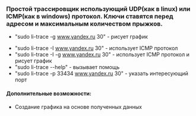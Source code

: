 ### Простой трассировщик использующий UDP(как в linux) или ICMP(как в windows) протокол. Ключи ставятся перед адресом и максимальным количеством прыжков.
+ "sudo li-trace -g www.yandex.ru 30" - рисует график
* "sudo li-trace -I www.yandex.ru 30" - использует ICMP протокол
* "sudo li-trace -I -g www.yandex.ru 30" - использует ICMP протокол и рисует график
* "sudo li-trace --help" - вызывает помощь
* "sudo li-trace -p 33434 www.yandex.ru 30" - указать интересующий порт

#### Дополнительные возможности:
* Создание графика на основе полученных данных
